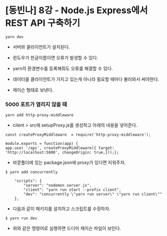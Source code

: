 # [동빈나] 8강 - Node.js Express에서 REST API 구축하기 

```react
yarn dev
```

- 서버와 클라이언트가 설치된다.
- 윈도우가 한글이름이면 오류가 발생할 수 있다.

- yarn의 환경변수를 등록해줘도 오류를 해결할 수 있다.

- 데이터를 클라이언트가 가지고 있는게 아니라 필요할 때마다 불러와서 써야한다.

- 제이슨 형태로 보낸다.

### 5000 포트가 열리지 않을 때

```react
yarn add http-proxy-middleware
```

- cilent > src에 setupProxy.js를 생성하고 아래의 내용을 넣어준다.

```react
const createProxyMiddleware  = require('http-proxy-middleware');

module.exports = function(app) {
app.use( '/api', createProxyMiddleware({ target: 'http://localhost:5000', changeOrigin: true,}));};
```

- 바깥폴더에 있는 package.json에 proxy가 있다면 지워주자.

```react
$ yarn add concurrently
```

```react
    "scripts": {
        "server": "nodemon server.js",
        "client": "yarn run start --prefix client",
        "dev": "concurrently \"yarn run server\" \"yarn run client\""
    },
```

- 다음과 같이 패키지를 설치하고 스크립트를 수정하자.

```react
$ yarn run dev
```

- 위와 같은 명령어로 실행하면 드디어 제이슨 파일이 보인다.